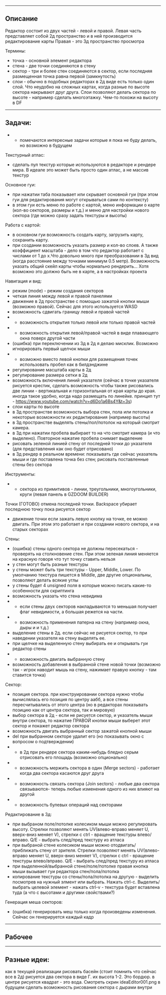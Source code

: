 ﻿-----------------------------------------------------------------------------
Описание
-----------------------------------------------------------------------------
Редактор состоит из двух частей - левой и правой. 
Левая часть представляет собой 2д пространство и в ней производится редактирование карты
Правая - это 3д пространство просмотра

Термины:
- точка - основной элемент редактора
- стена - две точки соединяются в стену
- сектор - три и более стен соединяются в сектор, если последняя размещенная точка равна первой (замкнутость)
- слои - обычно в подобных редакторах в 2д виде есть только один слой. Что неудобно на сложных картах, когда разные по высоте сектора накрывают друг друга. Слои позволяют делать сектора по высоте - например сделать многоэтажку. Чем-то похожи на высоту в DF

-----------------------------------------------------------------------------
Задачи:
-----------------------------------------------------------------------------
* - помечаются интересные задачи которые я пока не буду делать, но возможно в будущем

Текстурный атлас:
- сделать пул текстур которые используются в редакторе и рендере мира. В идеале это может быть просто один атлас, а не массив текстур

Основное гуи:
- при нажатии таба показывает или скрывает основной гуи (при этом гуи для редактирования могут открываться сами по контексту)
- в этом гуи есть меню по работе с картой, меню информации о карте (кол-во секторов, размеры и т.д.) и меню для настройки нового сектора (где можно сразу задать текстуры и высоты)

Работа с картой:
- в основном гуи возможность создать карту, загрузить карту, сохранить карту.
- при создании возможность указать размер и кол-во слоев. А также коэффициент масштаба - дело в том что редактор работает с числами от 1 до х.Что довольно много при преобразовании в 3д вид (когда расстояние между точками минимум 0.5 метр). Возможность указать общий скейл карты чтобы нормально рендерить... Хотя возможно это должно быть не в карте, а в настройках проекта

Навигация и вид:
- режим (mode) - режим создания секторов
- четкая линия между левой и правой панелями
- движение в 2д пространстве с помощью зажатой кнопки мыши (возможно правой). Сейчас для этого используется WASD
- возможность сдвигать границу левой и правой частей
- * возможность открытия только левой или только правой частей
- * возможность открытия левой/правой частей в виде плавающего окна поверх другой части
- (ошибка) при переключении из 3д в 2д я делаю мисклик. Возможно игнорировать первый щелчок мыши
- * возможно вместо левой кнопки для размещения точек использовать пробел как в билдэнджине
- регулирование масштаба карты в 2д
- регулирование размера сетки в 2д
- возможность включения линий указателя (сейчас в точке указателя рисуется крестик, сделать возможность чтобы также рисовались две линии - вертикальная и горизонтальная от края карты до края. иногда такое удобно, когда надо размещать по линейке. принцип тут - https://www.youtube.com/watch?v=d6Do1a6Bs4Y&t=3s)
- слои карты по высоте
- в 3д пространстве возможность выбора стен, пола или потолка и некоторые возможности их редактирования (например высоты)
- в 3д пространстве выделять стены/пол/потолок на который смотрит камера.
- в 3д при нажатии пробела выбирает то на что смотрит камера (и что выделено). Повторное нажатие пробела снимает выделение
- рисовать зеленой линией стену от последней точки до указателя (для представления как оно будет отрисовано)
- в 3д рендер в реальном времени: показывать где сейчас указатель мыши и где поставлена точка без стен; рисовать поставленные стены без сектора 

Инструменты:
- * сектора из примитивов - линии, треугольники, многоугольники, круги (левая панель в GZDOOM BUILDER)


Точки
	(ГОТОВО) отмена последней точки. Backspace убирает последнюю точку пока рисуется сектор
- движение точки если зажать левую кнопку на точке, ее можно двигать. При этом это работает и при создании нового сектора, и на старых секторах

Стены:
- (ошибка) стены одного сектора не должны пересекаться - проверять на столкновение стен. При этом зеленая линия меняется на красную говоря что тут точку ставить нельзя
- у стен могут быть разные текстуры
- у стены может быть три текстуры - Upper, Middle, Lower. По умолчанию текстура пишется в Middle, две другие опциональны, позволяют делать всякие углы
- у стены будет 4 unsigned поля в которые можно писать какие-то особенности для скриптинга
- возможность указать что стена невидима
- * если стены двух секторов накладываются то меньшая получает флаг невидимости, а большая режется на части.
- * возможность применения патерна на стену (например окна, дыры и и т.д.)
- выделение стены в 2д. если сейчас не рисуется сектор, то при наведении указателя на стену выделять ее.
- при щелчке на выделенную стену выбирать ее и открывать гуи редактор стены
- * возможность двигать выбранную стену
- возможность добавления в выбранной стене новой точки (возможно так - игрок наводит мышь на стену, нажимает правую кнопку - там ставится точка)

Сектор:
- позиция сектора. при конструировании сектора нужно чтобы вычислялась его позиция по центру аабб, а все стены пересчитывались от этого центра (но в редакторах показывать позицию как от центра сектора, так и мировую)
- выбор сектора в 2д - если не рисуется сектор, и указатель мыши внутри сектора, то нажатие ПРАВОЙ кнопки мыши выберет этот сектор и покажет редактор сектора
- возможность двигать выбранный сектор зажатой кнопной мыши
- del при выбранном секторе удалит его (но показывать окно с вопросом о подтверждении)
- * в 2д при рендере сектора каким-нибудь бледно серым отрисовать его площадь (возможно опционально)
- * возможность мержить сектора в один (Merge sectors) - работает когда два сектора касаются друг друга
- * возможность связать сектора (Join sectors) - любые два сектора связываются-  теперь любые изменения одного из них влияют на другой
- * возможность булевых операций над секторами


Редактирование в 3д:
- при выбраном поле/потолке колесиком мыши можно регулировать высоту. Стрелки позволяют менять UV(влево-вправо меняет U, вверх-вниз меняет V), стрелки с ctrl - вращение текстуры влево/вправо. Q/E - выбрать след/пред текстуру из атласа
- при выбраной стене колесиком мыши можно отодвигать/приближать стену от зрителя. Стрелки позволяют менять UV(влево-вправо меняет U, вверх-вниз меняет V), стрелки с ctrl - вращение текстуры влево/вправо. Q/E - выбрать след/пред текстуру из атласа
- при выделенной/выбранной стене/поле/потолке правая кнопка мыши вызывает гуи редактора стен/пола/потолка
- копирование текстуры со стены/пола/потолка на другую - выделить посмотрев на нужный элмент или выбрать. Нажать ctrl-c. Выделить/выбрать целевой элемент - нажать ctrl-v - текстура будет вставлена туда (а что с высотами и другими свойствами?)

Генерация меша секторов:
- (ошибка) генерировать меш только когда произведены изменения. Сейчас он генерируется каждый кадр


-----------------------------------------------------------------------------
Рабочее
-----------------------------------------------------------------------------


-----------------------------------------------------------------------------
Разные идеи:
-----------------------------------------------------------------------------
как в текущей реализации рисовать басейн (стоит помнить что сейчас все в 2д)
	рисуется два сектора в виде Г. их высота 1-2. Это бордюр. в центре рисуется квадрат - это вода. Смотреть скрин ideaEditor001.png
	в будущем сделать возможность рисования сектора с дырами внутри